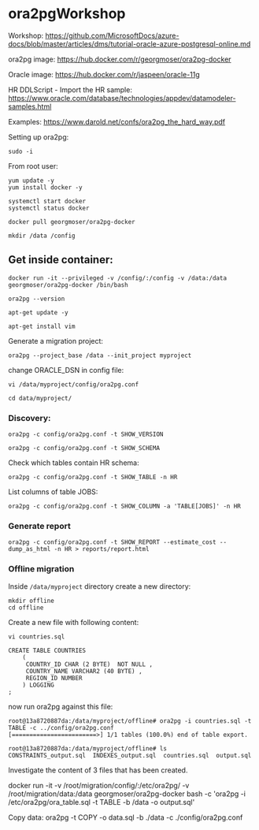 # ora2pgWorkshop

Workshop: https://github.com/MicrosoftDocs/azure-docs/blob/master/articles/dms/tutorial-oracle-azure-postgresql-online.md

ora2pg image: https://hub.docker.com/r/georgmoser/ora2pg-docker

Oracle image: https://hub.docker.com/r/jaspeen/oracle-11g

HR DDLScript - Import the HR sample: https://www.oracle.com/database/technologies/appdev/datamodeler-samples.html

Examples: https://www.darold.net/confs/ora2pg_the_hard_way.pdf


Setting up ora2pg:

```
sudo -i
```
From root user:
```
yum update -y
yum install docker -y

systemctl start docker
systemctl status docker

docker pull georgmoser/ora2pg-docker

mkdir /data /config
```
## Get inside container:
```
docker run -it --privileged -v /config/:/config -v /data:/data georgmoser/ora2pg-docker /bin/bash

ora2pg --version

apt-get update -y

apt-get install vim
```

Generate a migration project:

```
ora2pg --project_base /data --init_project myproject
```

change ORACLE_DSN in config file:

```
vi /data/myproject/config/ora2pg.conf

cd data/myproject/

```

### Discovery:

```
ora2pg -c config/ora2pg.conf -t SHOW_VERSION

ora2pg -c config/ora2pg.conf -t SHOW_SCHEMA 
```

Check which tables contain HR schema:

```
ora2pg -c config/ora2pg.conf -t SHOW_TABLE -n HR
```

List columns of table JOBS:

```
ora2pg -c config/ora2pg.conf -t SHOW_COLUMN -a 'TABLE[JOBS]' -n HR
```

### Generate report
```
ora2pg -c config/ora2pg.conf -t SHOW_REPORT --estimate_cost --dump_as_html -n HR > reports/report.html
```

### Offline migration
Inside ```/data/myproject``` directory create a new directory:

```
mkdir offline
cd offline
```

Create a new file with following content:

```
vi countries.sql

CREATE TABLE COUNTRIES 
    ( 
     COUNTRY_ID CHAR (2 BYTE)  NOT NULL , 
     COUNTRY_NAME VARCHAR2 (40 BYTE) , 
     REGION_ID NUMBER 
    ) LOGGING 
;
```

now run ora2pg against this file:

```
root@13a8720887da:/data/myproject/offline# ora2pg -i countries.sql -t TABLE -c ../config/ora2pg.conf 
[========================>] 1/1 tables (100.0%) end of table export.

root@13a8720887da:/data/myproject/offline# ls
CONSTRAINTS_output.sql	INDEXES_output.sql  countries.sql  output.sql
```

Investigate the content of 3 files that has been created. 










docker run -it -v /root/migration/config/:/etc/ora2pg/ -v /root/migration/data:/data georgmoser/ora2pg-docker bash -c 'ora2pg -i /etc/ora2pg/ora_table.sql -t TABLE -b /data -o output.sql'


Copy data:
ora2pg -t COPY -o data.sql -b ./data -c ./config/ora2pg.conf
